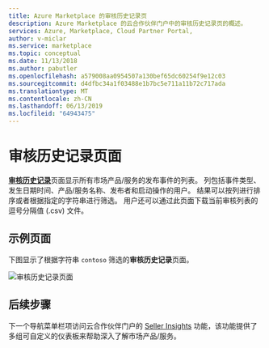```yaml
---
title: Azure Marketplace 的审核历史记录页
description: Azure Marketplace 的云合作伙伴门户中的审核历史记录页的概述。
services: Azure, Marketplace, Cloud Partner Portal,
author: v-miclar
ms.service: marketplace
ms.topic: conceptual
ms.date: 11/13/2018
ms.author: pabutler
ms.openlocfilehash: a579008aa0954507a130bef65dc60254f9e12c03
ms.sourcegitcommit: d4dfbc34a1f03488e1b7bc5e711a11b72c717ada
ms.translationtype: MT
ms.contentlocale: zh-CN
ms.lasthandoff: 06/13/2019
ms.locfileid: "64943475"
---
```

# <a name="audit-history-page"></a>审核历史记录页面

[**审核历史记录**](https://cloudpartner.azure.com/#history)页面显示所有市场产品/服务的发布事件的列表。  列包括事件类型、发生日期时间、产品/服务名称、发布者和启动操作的用户。  结果可以按列进行排序或者根据指定的字符串进行筛选。  用户还可以通过此页面下载当前审核列表的逗号分隔值 (.csv) 文件。


## <a name="example-page"></a>示例页面

下图显示了根据字符串 `contoso` 筛选的**审核历史记录**页面。

![审核历史记录页面](./media/audit-history-page1.png)


## <a name="next-steps"></a>后续步骤

下一个导航菜单栏项访问云合作伙伴门户的 [Seller Insights](./cpp-insights-page.md) 功能，该功能提供了多组可自定义的仪表板来帮助深入了解市场产品/服务。
